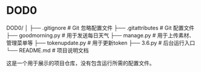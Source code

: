 # DOD0
DOD0/
│
├── .gitignore             # Git 忽略配置文件
├── .gitattributes         # Git 配置文件
├── goodmorning.py         # 用于发送每日天气
├── manage.py              # 用于上传素材、管理菜单等
├── tokenupdate.py         # 用于更新token
├── 3.6.py                 # 后台运行入口
└── README.md              # 项目说明文档

这是一个用于展示的项目仓库，没有包含运行所需的配置文件。
